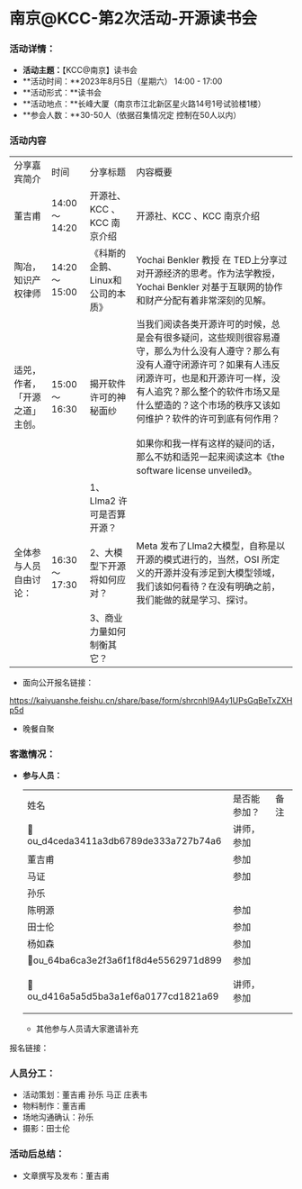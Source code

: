 # 南京@KCC-第2次活动-开源读书会

### **活动详情：**

- **活动主题：**【KCC@南京】读书会
- **活动时间：**2023年8月5日（星期六） 14:00 - 17:00
- **活动形式：**读书会
- **活动地点：**长峰大厦（南京市江北新区星火路14号1号试验楼1楼）
- **参会人数：**30-50人（依据召集情况定 控制在50人以内）

### 活动内容

|     |     |     |     |
| --- | --- | --- | --- |
| 分享嘉宾简介 | 时间  | 分享标题 | 内容概要 |
| 董吉甫 | 14:00～14:20 | 开源社、KCC 、KCC 南京介绍 | 开源社、KCC 、KCC 南京介绍 |
| 陶冶，知识产权律师 | 14:20 ～ 15:00 | 《科斯的企鹅、Linux和公司的本质》 | Yochai Benkler 教授 在 TED上分享过对开源经济的思考。作为法学教授，Yochai Benkler 对基于互联网的协作和财产分配有着非常深刻的见解。 |
| 适兕，作者，「开源之道」主创。 | 15:00～ 16:30 | 揭开软件许可的神秘面纱 | 当我们阅读各类开源许可的时候，总是会有很多疑问，这些规则很容易遵守，那么为什么没有人遵守？那么有没有人遵守闭源许可？如果有人违反闭源许可，也是和开源许可一样，没有人追究？那么整个的软件市场又是什么塑造的？这个市场的秩序又该如何维护？软件的许可到底有何作用？<br><br>如果你和我一样有这样的疑问的话，那么不妨和适兕一起来阅读这本《the software license unveiled》。 |
| 全体参与人员自由讨论： | 16:30～17:30 | 1、Llma2 许可是否算开源？<br><br>2、大模型下开源将如何应对？<br><br>3、商业力量如何制衡其它？ | Meta 发布了Llma2大模型，自称是以开源的模式进行的，当然，OSI 所定义的开源并没有涉足到大模型领域，我们该如何看待？在没有明确之前，我们能做的就是学习、探讨。 |

- 面向公开报名链接：

https://kaiyuanshe.feishu.cn/share/base/form/shrcnhI9A4y1UPsGqBeTxZXHp5d

- 晚餐自聚

### **客邀情况：**

- **参与人员：**
    
    |     |     |     |
    | --- | --- | --- |
    | 姓名  | 是否能参加？ | 备注  |
    | 👤ou_d4ceda3411a3db6789de333a727b74a6 | 讲师，参加 |     |
    | 董吉甫 | 参加  |     |
    | 马证  | 参加  |     |
    | 孙乐  |     |     |
    | 陈明源 | 参加  |     |
    | 田士伦 | 参加  |     |
    | 杨如森 | 参加  |     |
    | 👤ou_64ba6ca3e2f3a6f1f8d4e5562971d899 | 参加  |     |
    |     |     |     |
    |     |     |     |
    | 👤ou_d416a5a5d5ba3a1ef6a0177cd1821a69 | 讲师，参加 |     |
    |     |     |     |
    |     |     |     |
    
    - 其他参与人员请大家邀请补充

报名链接：

### **人员分工：**

- 活动策划：董吉甫 孙乐 马正 庄表韦
- 物料制作：董吉甫
- 场地沟通确认：孙乐
- 摄影：田士伦

### 活动后总结：

- 文章撰写及发布：董吉甫